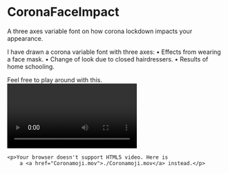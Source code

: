 # CoronaFaceImpact
A three axes variable font on how corona lockdown impacts your appearance.

I have drawn a corona variable font with three axes: 
• Effects from wearing a face mask.
• Change of look due to closed hairdressers. 
• Results of home schooling.

Feel free to play around with this.
<video controls>
	<source src="Coronamoji.mov" type="video/quicktime">

	<p>Your browser doesn't support HTML5 video. Here is
		a <a href="Coronamoji.mov">./Coronamoji.mov</a> instead.</p>
</video>
